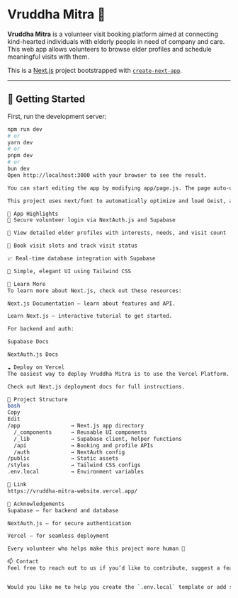# Vruddha Mitra 🌼

**Vruddha Mitra** is a volunteer visit booking platform aimed at connecting kind-hearted individuals with elderly people in need of company and care. This web app allows volunteers to browse elder profiles and schedule meaningful visits with them.

This is a [Next.js](https://nextjs.org) project bootstrapped with [`create-next-app`](https://github.com/vercel/next.js/tree/canary/packages/create-next-app).

---

## 🚀 Getting Started

First, run the development server:

```bash
npm run dev
# or
yarn dev
# or
pnpm dev
# or
bun dev
Open http://localhost:3000 with your browser to see the result.

You can start editing the app by modifying app/page.js. The page auto-updates as you edit the file.

This project uses next/font to automatically optimize and load Geist, a new font family by Vercel.

🧓 App Highlights
🔐 Secure volunteer login via NextAuth.js and Supabase

👵 View detailed elder profiles with interests, needs, and visit count

📅 Book visit slots and track visit status

📈 Real-time database integration with Supabase

🧠 Simple, elegant UI using Tailwind CSS

🧠 Learn More
To learn more about Next.js, check out these resources:

Next.js Documentation – learn about features and API.

Learn Next.js – interactive tutorial to get started.

For backend and auth:

Supabase Docs

NextAuth.js Docs

☁️ Deploy on Vercel
The easiest way to deploy Vruddha Mitra is to use the Vercel Platform.

Check out Next.js deployment docs for full instructions.

📁 Project Structure
bash
Copy
Edit
/app                → Next.js app directory
  /_components      → Reusable UI components
  /_lib             → Supabase client, helper functions
  /api              → Booking and profile APIs
  /auth             → NextAuth config
/public             → Static assets
/styles             → Tailwind CSS configs
.env.local          → Environment variables

🔗 Link
https://vruddha-mitra-website.vercel.app/

🙏 Acknowledgements
Supabase – for backend and database

NextAuth.js – for secure authentication

Vercel – for seamless deployment

Every volunteer who helps make this project more human 💛

📫 Contact
Feel free to reach out to us if you’d like to contribute, suggest a feature, or just say hi!


Would you like me to help you create the `.env.local` template or add sections for contribution guidelines and issue tracking?
